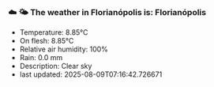 ### ☁️ 🌤️  The weather in Florianópolis is: Florianópolis

- Temperature: 8.85°C
- On flesh: 8.85°C
- Relative air humidity: 100%
- Rain: 0.0 mm
- Description: Clear sky
- last updated: 2025-08-09T07:16:42.726671
